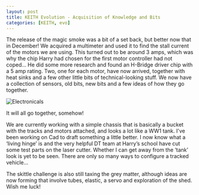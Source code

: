 ```yaml
---
layout: post
title: KEITH Evolution - Acquisition of Knowledge and Bits
categories: [KEITH, evo]
---
```


The release of the magic smoke was a bit of a set back, but better now that in December! We acquired a multimeter and used it to find the stall current of the motors we are using. This turned out to be around 3 amps, which was why the chip Harry had chosen for the first motor controller had not coped… He did some more research and found an H-Bridge driver chip with a 5 amp rating. Two, one for each motor, have now arrived, together with heat sinks and a few other little bits of technical-looking stuff. We now have a collection of sensors, old bits, new bits and a few ideas of how they go together.

![Electronicals](http://keiththerobot.uk/images/Evo-Electronics.png "Electronicals!")

It will all go together, somehow!

We are currently working with a simple chassis that is basically a bucket with the tracks and motors attached, and looks a lot like a WW1 tank. I've been working on Cad to draft something a little better. I now know what a ‘living hinge’ is and the very helpful DT team at Harry’s school have cut some test parts on the laser cutter. Whether I can get away from the ‘tank’ look is yet to be seen. There are only so many ways to configure a tracked vehicle…

The skittle challenge is also still taxing the grey matter, although ideas are now forming that involve tubes, elastic, a servo and exploration of the shed. Wish me luck!